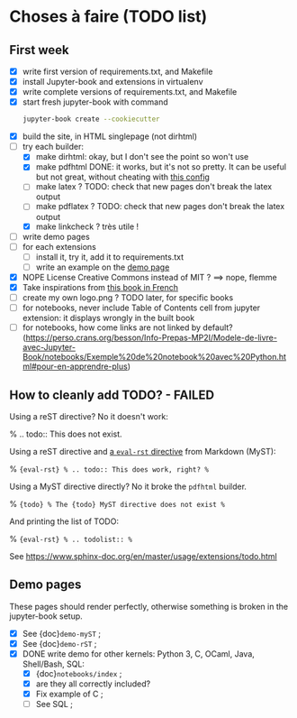 # Choses à faire (TODO list)

## First week
- [x] write first version of requirements.txt, and Makefile
- [x] install Jupyter-book and extensions in virtualenv
- [x] write complete versions of requirements.txt, and Makefile
- [x] start fresh jupyter-book with command
  ```bash
  jupyter-book create --cookiecutter
  ```
- [x] build the site, in HTML singlepage (not dirhtml)
- [ ] try each builder:
  - [x] make dirhtml: okay, but I don't see the point so won't use
  - [x] make pdfhtml DONE: it works, but it's not so pretty. It can be useful but not great, without cheating with [this config](https://jupyterbook.org/advanced/pdf.html#control-the-look-of-pdf-via-html)
  - [ ] make latex ? TODO: check that new pages don't break the latex output
  - [ ] make pdflatex ? TODO: check that new pages don't break the latex output
  - [x] make linkcheck ? très utile !
- [ ] write demo pages
- [ ] for each extensions
  - [ ] install it, try it, add it to requirements.txt
  - [ ] write an example on the [demo page](Extensions_sphinx.html)
- [x] NOPE License Creative Commons instead of MIT ? ==> nope, flemme
- [x] Take inspirations from [this book in French](https://mi-gt-donnees.pages.math.unistra.fr/guide)
- [ ] create my own logo.png ? TODO later, for specific books
- [ ] for notebooks, never include Table of Contents cell from jupyter extension: it displays wrongly in the built book
- [ ] for notebooks, how come links are not linked by default? (https://perso.crans.org/besson/Info-Prepas-MP2I/Modele-de-livre-avec-Jupyter-Book/notebooks/Exemple%20de%20notebook%20avec%20Python.html#pour-en-apprendre-plus)

## How to cleanly add TODO? - FAILED

Using a reST directive? No it doesn't work:

% .. todo:: This does not exist.

Using a reST directive and [a `eval-rst` directive](https://myst-parser.readthedocs.io/en/latest/using/syntax.html#how-directives-parse-content) from Markdown (MyST):

% ```{eval-rst}
% .. todo:: This does work, right?
% ```

Using a MyST directive directly? No it broke the `pdfhtml` builder.

% ```{todo}
% The {todo} MyST directive does not exist
% ```

And printing the list of TODO:

% ```{eval-rst}
% .. todolist::
% ```

See <https://www.sphinx-doc.org/en/master/usage/extensions/todo.html>

## Demo pages

These pages should render perfectly, otherwise something is broken in the jupyter-book setup.

- [x] See {doc}`demo-myST` ;
- [x] See {doc}`demo-rST` ;
- [x] DONE write demo for other kernels: Python 3, C, OCaml, Java, Shell/Bash, SQL:
  - [x] {doc}`notebooks/index` ;
  - [x] are they all correctly included?
  - [x] Fix example of C ;
  - [ ] See SQL ;
